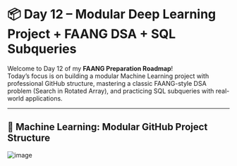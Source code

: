 # 📦 Day 12 – Modular Deep Learning Project + FAANG DSA + SQL Subqueries

Welcome to Day 12 of my **FAANG Preparation Roadmap**!  
Today’s focus is on building a modular Machine Learning project with professional GitHub structure, mastering a classic FAANG-style DSA problem (Search in Rotated Array), and practicing SQL subqueries with real-world applications.

---

## 🔗 Machine Learning: Modular GitHub Project Structure



![image](https://github.com/user-attachments/assets/7b71b400-ea21-48a0-8999-75a986c5a236)
